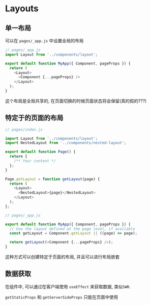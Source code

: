 # Layouts

## 单一布局

可以在 `pages/_app.js` 中设置全局的布局

```js
// pages/_app.js
import Layout from '../components/layout';

export default function MyApp({ Component, pageProps }) {
  return (
    <Layout>
      <Component {...pageProps} />
    </Layout>
  );
}
```

这个布局是全局共享的, 在页面切换的时候页面状态将会保留(真的假的???)

## 特定于的页面的布局

```js
// pages/index.js

import Layout from '../components/layout';
import NestedLayout from '../components/nested-layout';

export default function Page() {
  return {
    /** Your content */
  };
}

Page.getLayout = function getLayout(page) {
  return (
    <Layout>
      <NestedLayout>{page}</NestedLayout>
    </Layout>
  );
};
```

```js
// pages/_app.js

export default function MyApp({ Component, pageProps }) {
  // Use the layout defined at the page level, if available
  const getLayout = Component.getLayout || ((page) => page);

  return getLayout(<Component {...pageProps} />);
}
```

这种方式可以创建特定于页面的布局, 并且可以进行布局嵌套

## 数据获取

在组件中, 可以通过在客户端使用 `useEffect` 来获取数据, 类似`SWR`. 

`getStaticProps` 和 `getServerSideProps` 只能在页面中使用